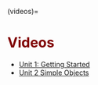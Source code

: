 (videos)=
# <font color="maroon">Videos</font> 

- [Unit 1: Getting Started](https://youtu.be/KkVIb-Ckh4M)
- [Unit 2 Simple Objects](https://youtu.be/j0ALuDOrLMk)

